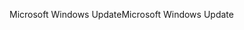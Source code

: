 <span data-ttu-id="4776c-101">Microsoft Windows Update</span><span class="sxs-lookup"><span data-stu-id="4776c-101">Microsoft Windows Update</span></span>